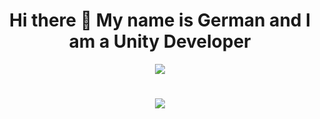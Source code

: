 <h1 align="center"> Hi there 👋 My name is German and I am a Unity Developer </h1>

<p align="center">
  <a href="https://lonelyalone.itch.io"><img src="https://img.shields.io/badge/itch.io-EB4034"/></a>
</p>

<h1 align="center">
  <a>
    <img src="https://github-readme-activity-graph.vercel.app/graph?username=ArtushevskiiGerman&bg_color=222423&color=ffffff&line=948a04&point=047594&hide_border=true&custom_title=GitHub%20Commits%20Graph"/>
  </a>
</h1>
